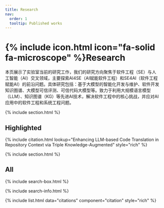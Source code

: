 ```yaml
---
title: Research
nav:
  order: 1
  tooltip: Published works
---
```


# {% include icon.html icon="fa-solid fa-microscope" %}Research

本页展示了实验室当前的研究工作，我们的研究方向聚焦于软件工程（SE）与人工智能（AI）交叉领域，主要探索AI4SE（AI赋能软件工程）和SE4AI（软件工程赋能AI）的前沿问题。具体研究包括：基于大模型的智能化开发与维护、软件开发知识图谱、大模型可信评测、可信代码大模型等。致力于利用大规模语言模型（LLM）、知识图谱（KG）等先进AI技术，解决软件工程中的核心挑战，并应对AI应用中的软件工程和系统工程问题。

{% include section.html %}

## Highlighted

{% include citation.html lookup="Enhancing LLM-based Code Translation in Repository Context via Triple Knowledge-Augmented" style="rich" %}

{% include section.html %}

## All

{% include search-box.html %}

{% include search-info.html %}

{% include list.html data="citations" component="citation" style="rich" %}
